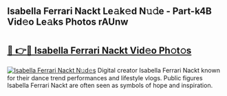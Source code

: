 ## Isabella Ferrari Nackt Le𝚊k𝚎d N𝚞𝚍e - Part-k4B Vid𝚎o Le𝚊ks Photos rAUnw

# <h2><a href="http://fb5uaa.evod.top/?m=Isabella+Ferrari+Nackt">🔗 👉🔴 Isabella Ferrari Nackt Vid𝚎o Ph𝚘t𝚘s</a></h2>

[![Isabella Ferrari Nackt N𝚞d𝚎s](https://i.imgur.com/8V9OHl7.gif)](http://fb5uaa.evod.top/?m=Isabella+Ferrari+Nackt)
Digital creator Isabella Ferrari Nackt known for their dance trend performances and lifestyle vlogs. Public figures Isabella Ferrari Nackt are often seen as symbols of hope and inspiration. 
